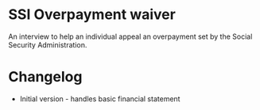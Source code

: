 # SSI Overpayment waiver

An interview to help an individual appeal an overpayment set by the Social
Security Administration.

# Changelog

* Initial version - handles basic financial statement